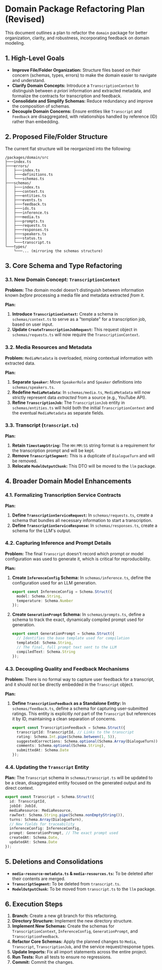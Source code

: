 # Domain Package Refactoring Plan (Revised)

This document outlines a plan to refactor the `domain` package for better organization, clarity, and robustness, incorporating feedback on domain modeling.

## 1. High-Level Goals

*   **Improve File/Folder Organization:** Structure files based on their concern (schemas, types, errors) to make the domain easier to navigate and understand.
*   **Clarify Domain Concepts:** Introduce a `TranscriptionContext` to distinguish between *a priori* information and extracted metadata, and formalize the contracts for transcription and feedback.
*   **Consolidate and Simplify Schemas:** Reduce redundancy and improve the composition of schemas.
*   **Decouple Domain Concerns:** Ensure entities like `Transcript` and `Feedback` are disaggregated, with relationships handled by reference (ID) rather than embedding.

## 2. Proposed File/Folder Structure

The current flat structure will be reorganized into the following:

```
/packages/domain/src
├───index.ts
├───errors/
│   ├───index.ts
│   ├───definitions.ts
│   └───schemas.ts
├───schemas/
│   ├───index.ts
│   ├───context.ts
│   ├───entities.ts
│   ├───events.ts
│   ├───feedback.ts
│   ├───ids.ts
│   ├───inference.ts
│   ├───media.ts
│   ├───prompts.ts
│   ├───requests.ts
│   ├───responses.ts
│   ├───speakers.ts
│   ├───status.ts
│   └───transcript.ts
└───types/
    └───... (mirroring the schemas structure)
```

## 3. Core Schema and Type Refactoring

### 3.1. New Domain Concept: `TranscriptionContext`

**Problem:** The domain model doesn't distinguish between information known *before* processing a media file and metadata extracted *from* it.

**Plan:**

1.  **Introduce `TranscriptionContext`:** Create a schema in `schemas/context.ts` to serve as a "template" for a transcription job, based on user input.
2.  **Update `CreateTranscriptionJobRequest`:** This request object in `schemas/requests.ts` will now require the `TranscriptionContext`.

### 3.2. Media Resources and Metadata

**Problem:** `MediaMetadata` is overloaded, mixing contextual information with extracted data.

**Plan:**

1.  **Separate `Speaker`:** Move `SpeakerRole` and `Speaker` definitions into `schemas/speakers.ts`.
2.  **Redefine `MediaMetadata`:** In `schemas/media.ts`, `MediaMetadata` will now strictly represent data *extracted* from a source (e.g., YouTube API).
3.  **Refine `TranscriptionJob`:** The `TranscriptionJob` entity in `schemas/entities.ts` will hold both the initial `TranscriptionContext` and the eventual `MediaMetadata` as separate fields.

### 3.3. Transcript (`transcript.ts`)

**Plan:**

1.  **Retain `TimestampString`:** The `HH:MM:SS` string format is a requirement for the transcription prompt and will be kept.
2.  **Remove `TranscriptSegment`:** This is a duplicate of `DialogueTurn` and will be removed.
3.  **Relocate `ModelOutputChunk`:** This DTO will be moved to the `llm` package.

## 4. Broader Domain Model Enhancements

### 4.1. Formalizing Transcription Service Contracts

**Plan:**

1.  **Define `TranscriptionServiceRequest`:** In `schemas/requests.ts`, create a schema that bundles all necessary information to start a transcription.
2.  **Define `TranscriptionServiceResponse`:** In `schemas/responses.ts`, create a schema for the LLM's output.

### 4.2. Capturing Inference and Prompt Details

**Problem:** The final `Transcript` doesn't record which prompt or model configuration was used to generate it, which is critical for reproducibility.

**Plan:**

1.  **Create `InferenceConfig` Schema:** In `schemas/inference.ts`, define the configuration used for an LLM generation.

    ```typescript
    export const InferenceConfig = Schema.Struct({
      model: Schema.String,
      temperature: Schema.Number
    });
    ```

2.  **Create `GenerationPrompt` Schema:** In `schemas/prompts.ts`, define a schema to track the exact, dynamically compiled prompt used for generation.

    ```typescript
    export const GenerationPrompt = Schema.Struct({
      // Identifies the base template used for compilation
      templateId: Schema.String,
      // The final, full prompt text sent to the LLM
      compiledText: Schema.String
    });
    ```

### 4.3. Decoupling Quality and Feedback Mechanisms

**Problem:** There is no formal way to capture user feedback for a transcript, and it should not be directly embedded in the `Transcript` object.

**Plan:**

1.  **Define `TranscriptionFeedback` as a Standalone Entity:** In `schemas/feedback.ts`, define a schema for capturing user-submitted ratings. This entity is explicitly *not* part of the `Transcript` but references it by ID, maintaining a clean separation of concerns.

    ```typescript
    export const TranscriptionFeedback = Schema.Struct({
      transcriptId: TranscriptId, // Links to the transcript
      rating: Schema.Int.pipe(Schema.between(1, 5)),
      suggestedCorrections: Schema.optional(Schema.Array(DialogueTurn)),
      comments: Schema.optional(Schema.String),
      submittedAt: Schema.Date
    });
    ```

### 4.4. Updating the `Transcript` Entity

**Plan:** The `Transcript` schema in `schemas/transcript.ts` will be updated to be a clean, disaggregated entity focused on the generated output and its direct context.

```typescript
export const Transcript = Schema.Struct({
  id: TranscriptId,
  jobId: JobId,
  mediaResource: MediaResource,
  rawText: Schema.String.pipe(Schema.nonEmptyString()),
  turns: Schema.Array(DialogueTurn),
  // New fields for traceability
  inferenceConfig: InferenceConfig,
  prompt: GenerationPrompt, // The exact prompt used
  createdAt: Schema.Date,
  updatedAt: Schema.Date
});
```

## 5. Deletions and Consolidations

*   **`media-resource-metadata.ts` & `media-resources.ts`:** To be deleted after their contents are merged.
*   **`TranscriptSegment`:** To be deleted from `transcript.ts`.
*   **`ModelOutputChunk`:** To be moved from `transcript.ts` to the `llm` package.

## 6. Execution Steps

1.  **Branch:** Create a new git branch for this refactoring.
2.  **Directory Structure:** Implement the new directory structure.
3.  **Implement New Schemas:** Create the schemas for `TranscriptionContext`, `InferenceConfig`, `GenerationPrompt`, and `TranscriptionFeedback`.
4.  **Refactor Core Schemas:** Apply the planned changes to `Media`, `Transcript`, `TranscriptionJob`, and the service request/response types.
5.  **Update Imports:** Fix all import statements across the entire project.
6.  **Run Tests:** Run all tests to ensure no regressions.
7.  **Commit:** Commit the changes.